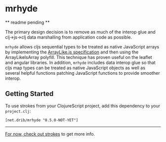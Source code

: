 # mrhyde

** readme pending **

The primary design decision is to remove as much of the interop glue
and clj->js->clj data marshalling from application code as possible.

`mrhyde` allows cljs sequential
types to be treated as native JavaScript arrays by implementing the
[ArrayLike.js specification](https://github.com/dribnet/ArrayLike.js)
and then using the ArrayLikeIsArray polyfill. This technique has
proven useful on the leaflet and angular libraries. In addition,
`mrhyde` includes data interop glue so that cljs map types can be
treated as native JavaScript objects as well as several helpful
functions patching JavaScript functions to provide smoother interop.

## Getting Started 

To use strokes from your ClojureScript project, 
add this dependency to your `project.clj`:

    [net.drib/mrhyde "0.5.0-NOT-YET"]

---

[For now, check out strokes](https://github.com/dribnet/strokes) to get more info.

